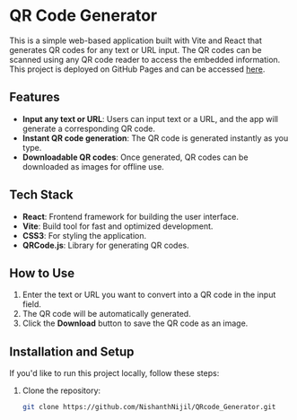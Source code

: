 # QR Code Generator

This is a simple web-based application built with Vite and React that generates QR codes for any text or URL input. The QR codes can be scanned using any QR code reader to access the embedded information. This project is deployed on GitHub Pages and can be accessed [here](https://nishanthnijil.github.io/QRcode_Generator/).

## Features

- **Input any text or URL**: Users can input text or a URL, and the app will generate a corresponding QR code.
- **Instant QR code generation**: The QR code is generated instantly as you type.
- **Downloadable QR codes**: Once generated, QR codes can be downloaded as images for offline use.

## Tech Stack

- **React**: Frontend framework for building the user interface.
- **Vite**: Build tool for fast and optimized development.
- **CSS3**: For styling the application.
- **QRCode.js**: Library for generating QR codes.

## How to Use

1. Enter the text or URL you want to convert into a QR code in the input field.
2. The QR code will be automatically generated.
3. Click the **Download** button to save the QR code as an image.

## Installation and Setup

If you'd like to run this project locally, follow these steps:

1. Clone the repository:
   ```bash
   git clone https://github.com/NishanthNijil/QRcode_Generator.git
